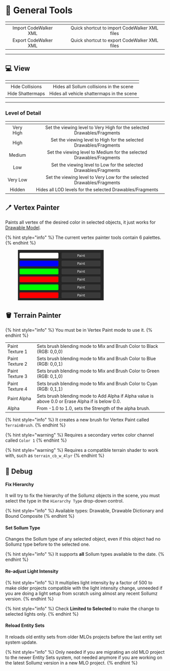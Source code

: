 # 🔧 General Tools

<table data-view="cards"><thead><tr><th align="center"></th><th align="center"></th><th align="center"></th></tr></thead><tbody><tr><td align="center">Import CodeWalker XML</td><td align="center"></td><td align="center">Quick shortcut to import CodeWalker XML files</td></tr><tr><td align="center">Export CodeWalker XML</td><td align="center"></td><td align="center">Quick shortcut to export CodeWalker XML files</td></tr></tbody></table>

***

## 💻 View

<table data-view="cards"><thead><tr><th align="center"></th><th align="center"></th></tr></thead><tbody><tr><td align="center">Hide Collisions</td><td align="center">Hides all Sollum collisions in the scene</td></tr><tr><td align="center">Hide Shattermaps</td><td align="center">Hides all vehicle shattermaps in the scene</td></tr></tbody></table>

***

### Level of Detail

<table data-view="cards"><thead><tr><th align="center"></th><th align="center"></th></tr></thead><tbody><tr><td align="center">Very High</td><td align="center">Set the viewing level to Very High for the selected Drawables/Fragments</td></tr><tr><td align="center">High</td><td align="center">Set the viewing level to High for the selected Drawables/Fragments</td></tr><tr><td align="center">Medium</td><td align="center">Set the viewing level to Medium for the selected Drawables/Fragments</td></tr><tr><td align="center">Low</td><td align="center">Set the viewing level to Low for the selected Drawables/Fragments</td></tr><tr><td align="center">Very Low</td><td align="center">Set the viewing level to Very Low for the selected Drawables/Fragments</td></tr><tr><td align="center">Hidden</td><td align="center">Hides all LOD levels for the selected Drawables/Fragments</td></tr></tbody></table>

## 🪥 Vertex Painter

Paints all vertex of the desired color in selected objects, it just works for [Drawable Model](../sollum-objects/drawable-model.md).

{% hint style="info" %}
The current vertex painter tools contain 6 palettes.
{% endhint %}

<figure><img src="../../.gitbook/assets/image (6).png" alt=""><figcaption></figcaption></figure>

## 🪣 Terrain Painter

{% hint style="info" %}
You must be in Vertex Paint mode to use it.
{% endhint %}

|                 |                                                                                                   |
| --------------- | ------------------------------------------------------------------------------------------------- |
| Paint Texture 1 | Sets brush blending mode to Mix and Brush Color to Black (RGB: 0,0,0)                             |
| Paint Texture 2 | Sets brush blending mode to Mix and Brush Color to Blue (RGB: 0,0,1)                              |
| Paint Texture 3 | Sets brush blending mode to Mix and Brush Color to Green (RGB: 0,1,0)                             |
| Paint Texture 4 | Sets brush blending mode to Mix and Brush Color to Cyan (RGB: 0,1,1)                              |
| Paint Alpha     | Sets brush blending mode to Add Alpha if Alpha value is above 0.0 or Erase Alpha if is below 0.0. |
| Alpha           | From -1.0 to 1.0, sets the Strength of the alpha brush.                                           |

{% hint style="info" %}
It creates a new brush for Vertex Paint called `TerrainBrush`.
{% endhint %}

{% hint style="warning" %}
Requires a secondary vertex color channel called `Color 1`
{% endhint %}

{% hint style="warning" %}
Requires a compatible terrain shader to work with, such as `terrain_cb_w_4lyr`
{% endhint %}

## 🐛 Debug

#### Fix Hierarchy

It will try to fix the hierarchy of the Sollumz objects in the scene, you must select the type in the `Hierarchy Type` drop-down control.

{% hint style="info" %}
Available types: Drawable, Drawable Dictionary and Bound Composite
{% endhint %}

#### Set Sollum Type

Changes the Sollum type of any selected object, even if this object had no Sollumz type before to the selected one.

{% hint style="info" %}
It supports **all** Sollum types available to the date.
{% endhint %}

#### Re-adjust Light Intensity

{% hint style="info" %}
It multiplies light intensity by a factor of 500 to make older projects compatible with the light intensity change, unneeded if you are doing a light setup from scratch using almost any recent Sollumz version.
{% endhint %}

{% hint style="info" %}
Check **Limited to Selected** to make the change to selected lights only.
{% endhint %}

#### Reload Entity Sets

It reloads old entity sets from older MLOs projects before the last entity set system update.

{% hint style="info" %}
Only needed if you are migrating an old MLO project to the newer Entity Sets system, not needed anymore if you are working on the latest Sollumz version in a new MLO project.
{% endhint %}
